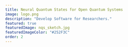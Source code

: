 ```yaml
---
title: Neural Quantum States for Open Quantum Systems
image: logo.png
description: "Develop Software for Researchers."
featured: true
featuredImage: nqs_sketch.jpg
featuredImageColor: "#252F3C"
order: 2
---
```


